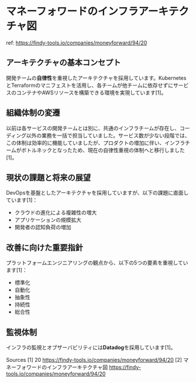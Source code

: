 # マネーフォワードのインフラアーキテクチャ図

ref: <https://findy-tools.io/companies/moneyforward/94/20>

## アーキテクチャの基本コンセプト

開発チームの**自律性**を重視したアーキテクチャを採用しています。KubernetesとTerraformのマニフェストを活用し、各チームが他チームに依存せずにサービスのコンテナやAWSリソースを構築できる環境を実現しています[1]。

## 組織体制の変遷

以前は各サービスの開発チームとは別に、共通のインフラチームが存在し、コーディング以外の業務を一括で担当していました。サービス数が少ない段階では、この体制は効率的に機能していましたが、プロダクトの増加に伴い、インフラチームがボトルネックとなったため、現在の自律性重視の体制へと移行しました[1]。

## 現状の課題と将来の展望

DevOpsを基盤としたアーキテクチャを採用していますが、以下の課題に直面しています[1]：

- クラウドの進化による複雑性の増大
- アプリケーションの規模拡大
- 開発者の認知負荷の増加

## 改善に向けた重要指針

プラットフォームエンジニアリングの観点から、以下の5つの要素を重視しています[1]：

- 標準化
- 自動化
- 抽象性
- 持続性
- 総合性

## 監視体制

インフラの監視とオブザーバビリティには**Datadog**を採用しています[1]。

Sources
[1] 20 <https://findy-tools.io/companies/moneyforward/94/20>
[2] マネーフォワードのインフラアーキテクチャ図 <https://findy-tools.io/companies/moneyforward/94/20>
